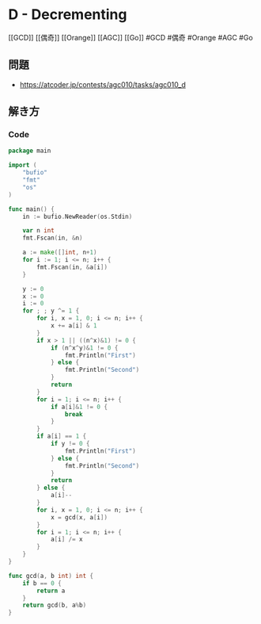 # D - Decrementing
[[GCD]] [[偶奇]] [[Orange]] [[AGC]] [[Go]]
#GCD #偶奇 #Orange #AGC #Go 

## 問題
- https://atcoder.jp/contests/agc010/tasks/agc010_d

## 解き方
### Code
```go
package main

import (
	"bufio"
	"fmt"
	"os"
)

func main() {
	in := bufio.NewReader(os.Stdin)

	var n int
	fmt.Fscan(in, &n)

	a := make([]int, n+1)
	for i := 1; i <= n; i++ {
		fmt.Fscan(in, &a[i])
	}

	y := 0
	x := 0
	i := 0
	for ; ; y ^= 1 {
		for i, x = 1, 0; i <= n; i++ {
			x += a[i] & 1
		}
		if x > 1 || ((n^x)&1) != 0 {
			if (n^x^y)&1 != 0 {
				fmt.Println("First")
			} else {
				fmt.Println("Second")
			}
			return
		}
		for i = 1; i <= n; i++ {
			if a[i]&1 != 0 {
				break
			}
		}
		if a[i] == 1 {
			if y != 0 {
				fmt.Println("First")
			} else {
				fmt.Println("Second")
			}
			return
		} else {
			a[i]--
		}
		for i, x = 1, 0; i <= n; i++ {
			x = gcd(x, a[i])
		}
		for i = 1; i <= n; i++ {
			a[i] /= x
		}
	}
}

func gcd(a, b int) int {
	if b == 0 {
		return a
	}
	return gcd(b, a%b)
}
```